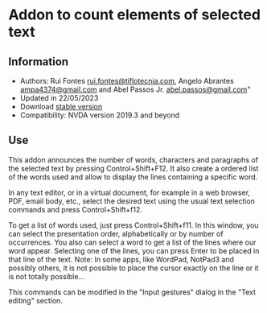 ﻿# Addon to count elements of selected text


## Information
* Authors: Rui Fontes <rui.fontes@tiflotecnia.com>, Angelo Abrantes <ampa4374@gmail.com> and Abel Passos Jr. <abel.passos@gmail.com>"
* Updated in 22/05/2023
* Download [stable version][1]
* Compatibility: NVDA version 2019.3 and beyond


## Use
This addon announces the number of words, characters and paragraphs of the selected text by pressing Control+Shift+F12.
It also create a ordered list of the words used and allow to display the lines containing a specific word.

In any text editor, or in a virtual document, for example in a web browser, PDF, email body, etc., select the desired text using the usual text selection commands and press Control+Shift+f12.

To get a list of words used, just press Control+Shift+f11.
In this window, you can select the presentation order, alphabetically or by number of occurrences.
You also can select a word to get a list of the lines where our word appear.
Selecting one of the lines, you can press Enter to be placed in that line of the text.
Note: In some apps, like WordPad, NotPad3 and possibly others, it is not possible to place the cursor exactly on the line or it is not totally possible...

This commands can be modified in the "Input gestures" dialog in the "Text editing" section.

[1]: https://github.com/ruifontes/wordCount/releases/download/2023.05.29/wordCount-2023.05.29.nvda-addon
